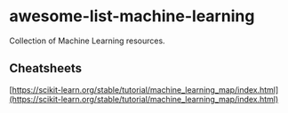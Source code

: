 # awesome-list-machine-learning
Collection of Machine Learning resources.

## Cheatsheets

[https://scikit-learn.org/stable/tutorial/machine_learning_map/index.html](https://scikit-learn.org/stable/tutorial/machine_learning_map/index.html)
